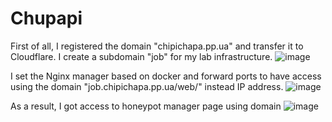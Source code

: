 # Chupapi

First of all, I registered the domain "chipichapa.pp.ua" and transfer it to Cloudflare. I create a subdomain "job" for my lab infrastructure.
![image](https://github.com/Tsybon/Chupapi/assets/124361179/d62f9db6-0040-42b4-8d83-e85daa31767b)

I set the Nginx manager based on docker and forward ports to have access using the domain "job.chipichapa.pp.ua/web/" instead IP address.
![image](https://github.com/Tsybon/Chupapi/assets/124361179/758e9496-526c-40d9-930a-2d756b5542e0)

As a result, I got access to honeypot manager page using domain
![image](https://github.com/Tsybon/Chupapi/assets/124361179/fad6a1e8-04c4-4c5f-bad8-f4fda17939ae)
